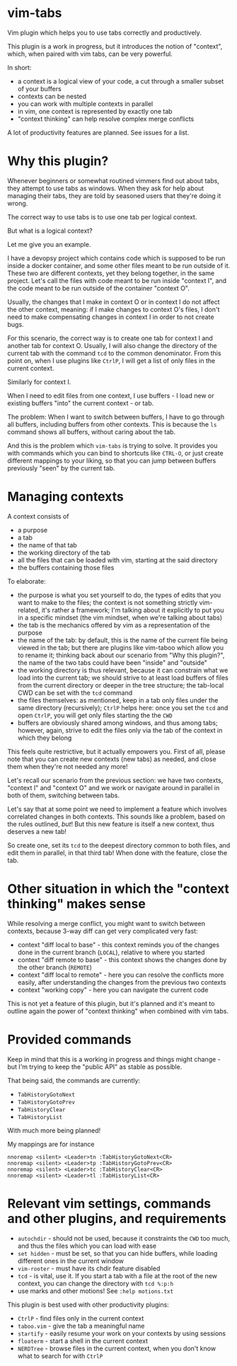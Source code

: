# vim-tabs
Vim plugin which helps you to use tabs correctly and productively.

This plugin is a work in progress, but it introduces the notion of "context",
which, when paired with vim tabs, can be very powerful.

In short:

- a context is a logical view of your code, a cut through a smaller subset of
    your buffers
- contexts can be nested
- you can work with multiple contexts in parallel
- in vim, one context is represented by exactly one tab
- "context thinking" can help resolve complex merge conflicts

A lot of productivity features are planned. See issues for a list.

# Why this plugin?

Whenever beginners or somewhat routined vimmers find out about tabs, they
attempt to use tabs as windows. When they ask for help about managing their
tabs, they are told by seasoned users that they're doing it wrong.

The correct way to use tabs is to use one tab per logical context.

But what is a logical context?

Let me give you an example.

I have a devopsy project which contains code which
is supposed to be run inside a docker container, and some other files meant to
be run outside of it. These two are different contexts, yet they
belong together, in the same project. Let's call the files with code meant to
be run inside "context I", and the code meant to be run outside of the
container "context O".

Usually, the changes that I make in context O or in context I do not affect the
other context, meaning: if I make changes to context O's files, I don't need to
make compensating changes in context I in order to not create bugs.

For this scenario, the correct way is to create one tab for context I and
another tab for context O. Usually, I will also change the directory of the
current tab with the command `tcd` to the common denominator. From this point on,
when I use plugins like `CtrlP`, I will get a list of only files in the current
context.

Similarly for context I.

When I need to edit files from one context, I use buffers - I load new or
existing buffers "into" the current context - or tab.

The problem: When I want to switch between buffers, I have to go through all
buffers, including buffers from other contexts. This is because the `ls` command
shows all buffers, without caring about the tab.

And this is the problem which `vim-tabs` is trying to solve. It provides you with
commands which you can bind to shortcuts like `CTRL-O`, or just create different
mappings to your liking, so that you can jump between buffers previously "seen"
by the current tab.

# Managing contexts

A context consists of

- a purpose
- a tab
- the name of that tab
- the working directory of the tab
- all the files that can be loaded with vim, starting at the said directory
- the buffers containing those files

To elaborate:

- the purpose is what you set yourself to do, the types of edits that you want
    to make to the files; the context is not something strictly vim-related,
    it's rather a framework; I'm talking about it explicitly to put you in
    a specific mindset (the vim mindset, when we're talking about tabs)
- the tab is the mechanics offered by vim as a representation of the purpose
- the name of the tab: by default, this is the name of the current file being
    viewed in the tab; but there are plugins like vim-taboo which allow you to
    rename it; thinking back about our scenario from "Why this plugin?", the
    name of the two tabs could have been "inside" and "outside"
- the working directory is thus relevant, because it can constrain what we load
    into the current tab; we should strive to at least load buffers of files
    from the current directory or deeper in the tree structure; the tab-local
    CWD can be set with the `tcd` command
- the files themselves: as mentioned, keep in a tab only files under the same
    directory (recursively); `CtrlP` helps here: once you set the `tcd` and open
    `CtrlP`, you will get only files starting the the `CWD`
- buffers are obviously shared among windows, and thus among tabs; however,
    again, strive to edit the files only via the tab of the context in which
    they belong

This feels quite restrictive, but it actually empowers you. First of all,
please note that you can create new contexts (new tabs) as needed, and close
them when they're not needed any more!

Let's recall our scenario from the previous section: we have two contexts,
"context I" and "context O" and we work or navigate around in parallel in both
of them, switching between tabs.

Let's say that at some point we need to implement a feature which involves
correlated changes in both contexts. This sounds like a problem, based on the
rules outlined, *but*! But this new feature is itself a new context, thus
deserves a new tab!

So create one, set its `tcd` to the deepest directory common to both files, and
edit them in parallel, in that third tab! When done with the feature, close the
tab.

# Other situation in which the "context thinking" makes sense

While resolving a merge conflict, you might want to switch between contexts,
because 3-way diff can get very complicated very fast:

- context "diff local to base" - this context reminds you of the changes done
    in the current branch (`LOCAL`), relative to where you started
- context "diff remote to base" - this context shows the changes done by the
    other branch (`REMOTE`)
- context "diff local to remote" - here you can resolve the conflicts more
    easily, after understanding the changes from the previous two contexts
- context "working copy" - here you can navigate the current code

This is not yet a feature of this plugin, but it's planned and it's meant to
outline again the power of "context thinking" when combined with vim tabs.


# Provided commands

Keep in mind that this is a working in progress and things might change - but
I'm trying to keep the "public API" as stable as possible.

That being said, the commands are currently:

- `TabHistoryGotoNext`
- `TabHistoryGotoPrev`
- `TabHistoryClear`
- `TabHistoryList`

With much more being planned!

My mappings are for instance

```
nnoremap <silent> <Leader>tn :TabHistoryGotoNext<CR>
nnoremap <silent> <Leader>tp :TabHistoryGotoPrev<CR>
nnoremap <silent> <Leader>tc :TabHistoryClear<CR>
nnoremap <silent> <Leader>tl :TabHistoryList<CR>
```

# Relevant vim settings, commands and other plugins, and requirements

- `autochdir` - should not be used, because it constraints the `CWD` too much, and
    thus the files which you can load with ease
- `set hidden` - must be set, so that you can hide buffers, while loading
    different ones in the current window
- `vim-rooter` - must have its chdir feature disabled
- `tcd` - is vital, use it. If you start a tab with a file at the root of the new
    context, you can change the directory with `tcd %:p:h`
- use marks and other motions! See `:help motions.txt`

This plugin is best used with other productivity plugins:

- `CtrlP` - find files only in the current context
- `taboo.vim` - give the tab a meaningful name
- `startify` - easily resume your work on your contexts by using sessions
- `floaterm` - start a shell in the current context
- `NERDTree` - browse files in the current context, when you don't know what to
    search for with `CtrlP`
